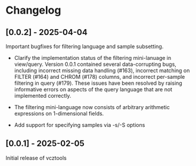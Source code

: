 # Changelog

## [0.0.2] - 2025-04-04

Important bugfixes for filtering language and sample subsetting.

- Clarify the implementation status of the filtering mini-lanuage in
  view/query. Version 0.0.1 contained several data-corrupting bugs,
  including incorrect missing data handling (#163), incorrect
  matching on FILTER (#164) and CHROM (#178) columns, and
  incorrect per-sample filtering in query (#179). These issues
  have been resolved by raising informative errors on aspects
  of the query language that are not implemented correctly.

- The filtering mini-language now consists of arbitrary arithmetic
  expressions on 1-dimensional fields.

- Add support for specifying samples via -s/-S options

## [0.0.1] - 2025-02-05

Initial release of vcztools
